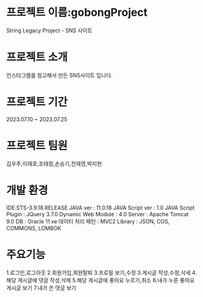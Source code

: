 # 프로젝트 이름:gobongProject
String Legacy Project - SNS 사이트

# 프로젝트 소개
인스타그램를 참고해서 만든 SNS사이트 입니다.

# 프로젝트 기간
2023.07.10 ~ 2023.07.25

# 프로젝트 팀원
김우주,이재호,조태정,손승기,전재영,박지현

# 개발 환경
IDE:STS-3.9.18.RELEASE
JAVA ver : 11.0.18
JAVA Script ver : 1.0
JAVA Script Plugin : JQuery 3.7.0
Dynamic Web Module : 4.0
Server : Apache Tomcat 9.0
DB : Oracle 11 xe
데이터 처리 패턴 : MVC2
Library :  JSON, COS, COMMONS, LOMBOK

# 주요기능
1.로그인,로그아웃
2.회원가입,회원탈퇴
3.프로필 보기,수정
3.게시글 작성,수정,삭세
4.해당 게시글에 댓글 작성,삭제
5.해당 게시글에 좋아요 누르기,취소
6.내가 누른 좋아요 게시글 보기
7.내가 쓴 댓글 보기

